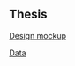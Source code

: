 ## Thesis
[Design mockup](https://xd.adobe.com/view/49826df6-0baf-499b-4b5e-0df23271117a-3fb3/?fullscreen)

[Data](https://github.com/colmccaffrey/thesis/tree/master/src/data)

